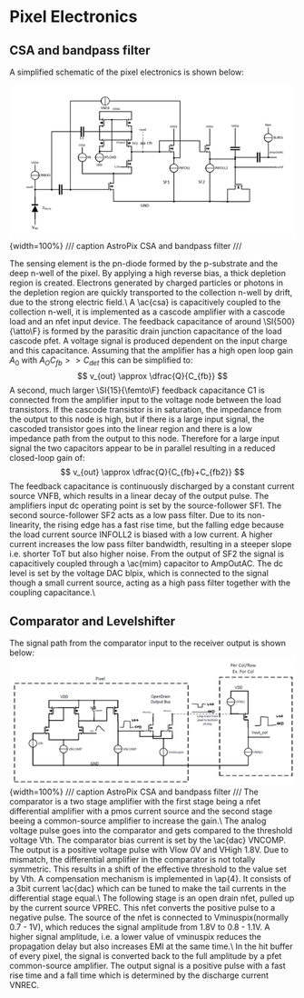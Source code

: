 # Pixel Electronics
## CSA and bandpass filter
A simplified schematic of the pixel electronics is shown below:

![Image title](./images/pixel_fe.png){width=100%}
/// caption
AstroPix CSA and bandpass filter
///

The sensing element is the pn-diode formed by the p-substrate and the deep n-well of the pixel. By applying a high reverse bias, a thick depletion region is created. Electrons generated by charged particles or photons in the depletion region are quickly transported to the collection n-well by drift, due to the strong electric field.\\
A \ac{csa} is capacitively coupled to the collection n-well, it is implemented as a cascode amplifier with a cascode load and an nfet input device. The feedback capacitance of around \SI{500}{\atto\F} is formed by the parasitic drain junction capacitance of the load cascode pfet. A voltage signal is produced dependent on the input charge and this capacitance. Assuming that the amplifier has a high open loop gain $A_{0}$ with $A_{O} C_{fb} >> C_{det}$ this can be simplified to:
$$
v_{out} \approx \dfrac{Q}{C_{fb}}
$$
A second, much larger \SI{15}{\femto\F} feedback capacitance C1 is connected from the amplifier input to the voltage node between the load transistors. If the cascode transistor is in saturation, the impedance from the output to this node is high, but if there is a large input signal, the cascoded transistor goes into the linear region and there is a low impedance path from the output to this node. Therefore for a large input signal the two capacitors appear to be in parallel resulting in a reduced closed-loop gain of:
$$
v_{out} \approx \dfrac{Q}{C_{fb}+C_{fb2}}
$$
The feedback capacitance is continuously discharged by a constant current source VNFB, which results in a linear decay of the output pulse.
The amplifiers input dc operating point is set by the source-follower SF1. The second source-follower SF2 acts as a low pass filter. Due to its non-linearity, the rising edge has a fast rise time, but the falling edge because the load current source INFOLL2 is biased with a low current. A higher current increases the low pass filter bandwidth, resulting in a steeper slope i.e. shorter ToT but also higher noise. From the output of SF2 the signal is capacitively coupled through a \ac{mim} capacitor to AmpOutAC. The dc level is set by the voltage DAC blpix, which is connected to the signal though a small current source, acting as a high pass filter together with the coupling capacitance.\\

## Comparator and Levelshifter
The signal path from the comparator input to the receiver output is shown below:
![Image title](./images/apix3_comp_rec.png){width=100%}
/// caption
AstroPix CSA and bandpass filter
///
The comparator is a two stage amplifier with the first stage being a nfet differential amplifier with a pmos current source and the second stage beeing a common-source amplifier to increase the gain.\\
The analog voltage pulse goes into the comparator and gets compared to the threshold voltage Vth. The comparator bias current is set by the \ac{dac} VNCOMP. The output is a positive voltage pulse with Vlow 0V and VHigh 1.8V.
Due to mismatch, the differential amplifier in the comparator is not totally symmetric. This results in a shift of the effective threshold to the value set by Vth. A compensation mechanism is implemented in \ap{4}. It consists of a 3bit current \ac{dac} which can be tuned to make the tail currents in the differential stage equal.\\
The following stage is an open drain nfet, pulled up by the current source VPREC. This nfet converts the positive pulse to a negative pulse. The source of the nfet is connected to Vminuspix(normally 0.7 - 1V), which reduces the signal amplitude from 1.8V to 0.8 - 1.1V. A higher signal amplitude, i.e. a lower value of vminuspix reduces the propagation delay but also increases EMI at the same time.\\
In the hit buffer of every pixel, the signal is converted back to the full amplitude by a pfet common-source amplifier. The output signal is a positive pulse with a fast rise time and a fall time which is determined by the discharge current VNREC.